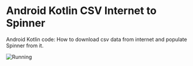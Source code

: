 # Android Kotlin CSV Internet to Spinner
Android Kotlin code: How to download csv data from internet and populate Spinner from it.

![Running](image/Finish.png)
